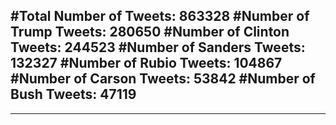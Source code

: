#Total Number of Tweets: 863328 
#Number of Trump Tweets: 280650
#Number of Clinton Tweets: 244523
#Number of Sanders Tweets: 132327
#Number of Rubio Tweets: 104867
#Number of Carson Tweets: 53842
#Number of Bush Tweets: 47119
---
---
